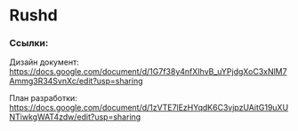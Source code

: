# Rushd
### Ссылки:

Дизайн документ: https://docs.google.com/document/d/1G7f38y4nfXIhvB_uYPjdgXoC3xNlM7Ammg3R34SvnXc/edit?usp=sharing

План разработки: https://docs.google.com/document/d/1zVTE7lEzHYqdK6C3vjpzUAitG19uXUNTiwkgWAT4zdw/edit?usp=sharing
